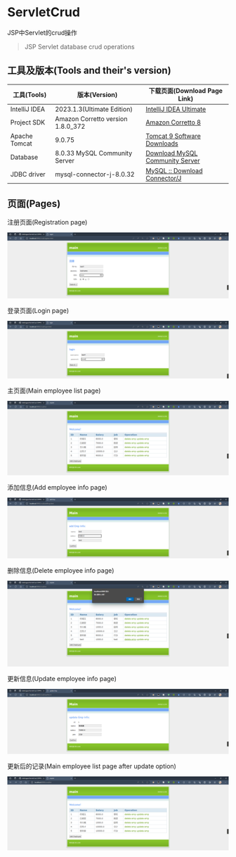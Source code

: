 # ServletCrud
JSP中Servlet的crud操作
> JSP Servlet database crud operations

## 工具及版本(Tools and their's version)

|工具(Tools)|版本(Version)|下载页面(Download Page Link)|
|---|---|---|
|IntelliJ IDEA|2023.1.3(Ultimate Edition)|[IntelliJ IDEA Ultimate](https://www.jetbrains.com/zh-cn/idea/download/?section=windows)|
|Project SDK|Amazon Corretto version 1.8.0_372|[Amazon Corretto 8](https://docs.aws.amazon.com/corretto/latest/corretto-8-ug/downloads-list.html)|
|Apache Tomcat|9.0.75|[Tomcat 9 Software Downloads](https://tomcat.apache.org/download-90.cgi)|
|Database|8.0.33 MySQL Community Server|[Download MySQL Community Server](https://dev.mysql.com/downloads/mysql/)|
|JDBC driver|mysql-connector-j-8.0.32|[MySQL :: Download Connector/J](https://dev.mysql.com/downloads/connector/j/?os=26)|

## 页面(Pages)

注册页面(Registration page)

![注册页面](./img/register.png)

登录页面(Login page)

![登录页面](./img/login.png)

主页面(Main employee list page)

![主页面](./img/list.png)

添加信息(Add employee info page)

![添加信息](./img/addEmp.png)

删除信息(Delete employee info page)

![删除信息](./img/delEmp.png)

更新信息(Update employee info page)

![更新信息](./img/updateEmp.png)

更新后的记录(Main employee list page after update option)

![更新之后](./img/afterUpdate.png)